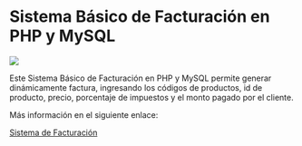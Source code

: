 # Sistema Básico de Facturación en PHP y MySQL

<img src="https://i0.wp.com/www.configuroweb.com/wp-content/uploads/2022/06/Sistema-Basico-de-Facturacion-en-PHP-y-MySQL-1.png?resize=800%2C500&ssl=1">

Este Sistema Básico de Facturación en PHP y MySQL permite generar dinámicamente factura, ingresando los códigos de productos, id de producto, precio, porcentaje de impuestos y el monto pagado por el cliente.

Más información en el siguiente enlace:

<a href="https://www.configuroweb.com/sistema-basico-de-facturacion-en-php-y-mysql/">Sistema de Facturación</a>
